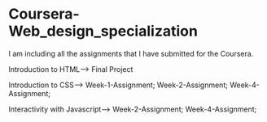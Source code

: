 # Coursera-Web_design_specialization
I am including all the assignments that I have submitted for the Coursera.

Introduction to HTML-->
Final Project

Introduction to CSS-->
Week-1-Assignment;
Week-2-Assignment;
Week-4-Assignment;

Interactivity with Javascript-->
Week-2-Assignment;
Week-4-Assignment;
